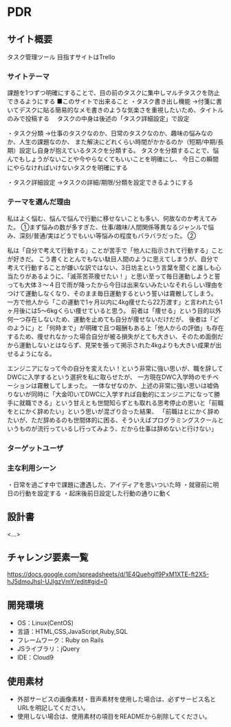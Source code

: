 # PDR

## サイト概要
タスク管理ツール
目指すサイトはTrello


### サイトテーマ
課題を1つずつ明確にすることで、目の前のタスクに集中しマルチタスクを防止できるようにする
■このサイトで出来ること
・タスク書き出し機能
→付箋に書いてデスクに貼る簡易的なメモ書きのような気楽さを重視したいため、タイトルのみで投稿する
　タスクの中身は後述の「タスク詳細設定」で設定

・タスク分類
→仕事のタスクなのか、日常のタスクなのか、趣味の悩みなのか、人生の課題なのか、
 また解決にどれくらい時間がかかるのか（短期/中期/長期）設定し自身が抱えているタスクを分類する。
 タスクを分類することで、悩んでもしょうがないことや今やらなくてもいいことを明確にし、
 今日この瞬間にやらなければいけないタスクを明確にする

・タスク詳細設定
→タスクの詳細/期限/分類を設定できるようにする

### テーマを選んだ理由
私はよく悩む、悩んで悩んで行動に移せないことも多い、何故なのか考えてみた。
①まず悩みの数が多すぎた、仕事/趣味/人間関係等異なるジャンルで悩み、深刻/普通/実はどうでもいい等悩みの程度もバラバラだった。
②



私は「自分で考えて行動する」ことが苦手で「他人に指示されて行動する」ことが好きだ。
こう書くととんでもない駄目人間のように思えてしまうが、自分で考えて行動することが嫌いな訳ではない、3日坊主という言葉を聞くと誰しも心当たりがあるように、「滅茶苦茶痩せたい！」と思い至って毎日運動しようと誓っても大体３〜４日で雨が降ったから今日は出来ないみたいなそれらしい理由をつけて運動しなくなり、そのまま毎日運動するという誓いは霧散してしまう。
一方で他人から「この運動で1ヶ月以内に4kg痩せたら22万渡す」と言われたら1ヶ月後には5〜6kgくらい痩せていると思う。
前者は「痩せる」という目的以外何一つ存在しないため、運動を止めても自分が痩せないだけだが、
後者は「どのように」と「何時まで」が明確で且つ報酬もある上「他人からの評価」も存在するため、痩せれなかった場合自分が被る損失がとても大きい、そのため面倒だから運動しないとはならず、見栄を張って掲示された4kgよりも大きい成果が出せるようになる。







エンジニアになって今の自分を変えたい！という非常に強い思いが、職を辞してDWCに入学するという選択を私に取らせたが、
一方現在DWC入学時のモチベーションは霧散してしまった。
一体なぜなのか、上述の非常に強い思いは嘘偽りないが同時に「大金叩いてDWCに入学すれば自動的にエンジニアになって勝手に就職できる」という甘えとも世間知らずとも取れる思考停止の思いと「前職をとにかく辞めたい」という思いが混ざり合った結果、
「前職はとにかく辞めたいが、ただ辞めるのも世間体的に困る、そういえばプログラミングスクールというものが流行っているし行ってみよう、だから仕事は辞めないと行けない」

### ターゲットユーザ


### 主な利用シーン
・日常を過ごす中で課題に遭遇した、アイディアを思いついた時
・就寝前に明日の行動を設定する
・起床後前日設定した行動の通りに動く

## 設計書
<...>

## チャレンジ要素一覧
<https://docs.google.com/spreadsheets/d/1E4Quehglf9PxM1XTE-ft2X5-hJ5dmoJhsI-UJlgzVmY/edit#gid=0>

## 開発環境
- OS：Linux(CentOS)
- 言語：HTML,CSS,JavaScript,Ruby,SQL
- フレームワーク：Ruby on Rails
- JSライブラリ：jQuery
- IDE：Cloud9

## 使用素材
- 外部サービスの画像素材・音声素材を使用した場合は、必ずサービス名とURLを明記してください。
- 使用しない場合は、使用素材の項目をREADMEから削除してください。




